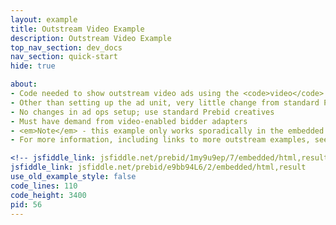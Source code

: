 ```yaml
---
layout: example
title: Outstream Video Example
description: Outstream Video Example
top_nav_section: dev_docs
nav_section: quick-start
hide: true

about:
- Code needed to show outstream video ads using the <code>video</code> media type with <code>outstream</code> context
- Other than setting up the ad unit, very little change from standard Prebid for engineering
- No changes in ad ops setup; use standard Prebid creatives
- Must have demand from video-enabled bidder adapters
- <em>Note</em> - this example only works sporadically in the embedded JSFiddle below - try <a href="http://jsfiddle.net/prebid/e9bb94L6/2/">running it from JSFiddle.net directly</a>
- For more information, including links to more outstream examples, see <a href="/dev-docs/show-outstream-video-ads.html">Show Outstream Video Ads</a>

<!-- jsfiddle_link: jsfiddle.net/prebid/1my9u9ep/7/embedded/html,result -->
jsfiddle_link: jsfiddle.net/prebid/e9bb94L6/2/embedded/html,result
use_old_example_style: false
code_lines: 110
code_height: 3400
pid: 56
---
```

